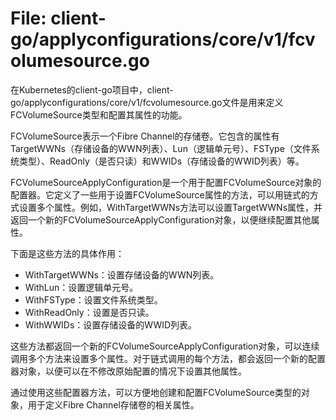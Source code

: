 # File: client-go/applyconfigurations/core/v1/fcvolumesource.go

在Kubernetes的client-go项目中，client-go/applyconfigurations/core/v1/fcvolumesource.go文件是用来定义FCVolumeSource类型和配置其属性的功能。

FCVolumeSource表示一个Fibre Channel的存储卷。它包含的属性有TargetWWNs（存储设备的WWN列表）、Lun（逻辑单元号）、FSType（文件系统类型）、ReadOnly（是否只读）和WWIDs（存储设备的WWID列表）等。

FCVolumeSourceApplyConfiguration是一个用于配置FCVolumeSource对象的配置器。它定义了一些用于设置FCVolumeSource属性的方法，可以用链式的方式设置多个属性。例如，WithTargetWWNs方法可以设置TargetWWNs属性，并返回一个新的FCVolumeSourceApplyConfiguration对象，以便继续配置其他属性。

下面是这些方法的具体作用：

- WithTargetWWNs：设置存储设备的WWN列表。
- WithLun：设置逻辑单元号。
- WithFSType：设置文件系统类型。
- WithReadOnly：设置是否只读。
- WithWWIDs：设置存储设备的WWID列表。

这些方法都返回一个新的FCVolumeSourceApplyConfiguration对象，可以连续调用多个方法来设置多个属性。对于链式调用的每个方法，都会返回一个新的配置器对象，以便可以在不修改原始配置的情况下设置其他属性。

通过使用这些配置器方法，可以方便地创建和配置FCVolumeSource类型的对象，用于定义Fibre Channel存储卷的相关属性。

